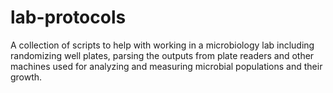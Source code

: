 # lab-protocols
A collection of scripts to help with working in a microbiology lab including randomizing well plates, parsing the outputs from plate readers and other machines used for analyzing and measuring microbial populations and their growth. 

